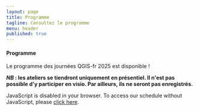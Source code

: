 ```yaml
---
layout: page
title: Programme
tagline: Consultez le programme
menu: header
published: true
---
```

<!--
<span style="font-size:larger;">
Votez le programme des journées QGIS 2025 ! 📢
</span>

Après le succès de l'appel à propositions, participez maintenant au choix du programme des prochaines journées QGIS à Avignon !

👉 Le principe est simple : votez pour les sujets qui vous intéressent le plus jusqu'au 16 février.

📧 Comment ça marche ?

- Vous aurez besoin d'une adresse mail pour voter (celle-ci ne sera pas conservée)
- Par mesure d'équité l'ordre d'affichage des propositions varie d'une URL à l'autre
- Les réponses sont automatiquement envoyées, mais elles peuvent être modifiées tant que la consultation est ouverte !

Le comité de programme compte sur vous 😉

<https://talks.osgeo.org/qgis-french-users-days-2025/p/voting/signup/>
-->

<!---
Comme chaque année, c'est vous qui faites le programme!

Nous attendons avec impatience vos propositions d'interventions pour :

* un atelier pour le mardi 10 juin. D'une durée de 3h, les ateliers sont l'occasion de présenter un module de QGIS, un plugin, un élément de l'écosystème de QGIS (base de données, outil web, en mobilité avec smartphone,...) et de faire manipuler les participants qui viennent généralement avec leur ordinateur. Ils peuvent être adressés à tout type de public (débutant, utilisateur occasionnel, utilisateur confirmé, administrateur, développeur)

* une conférence pour le mercredi 11 juin. D'une durée de 15 min + 10 min de questions/réponses, il s'agit alors d'exposer vos travaux, vos réalisations, vos développements devant un public varié.

Notez que ces conférences seront enregistrées et mises à disposition sur la [chaine YouTube du Groupe utilisateur QGIS-FR](https://www.youtube.com/@qgisfr8230/playlists). Les supports de présentation seront également accessibles sur la page *archives* de ce site.

Nous souhaiterions cette année mettre en avant l'utilisation de QGIS dans le monde de la culture, en résonnance avec "Avignon, terre de culture 2025" : n'hésitez pas à venir échanger sur vos travaux dans ce domaine! Les autres domaines pourront bien sûr être abordés, n'hésitez pas non plus à nous proposer tout autre sujet.

[*Vous pouvez faire vos propositions jusqu'au 19 Janvier 2025*](https://talks.osgeo.org/qgis-french-users-days-2025/submit/SgEYy6/info/) .

Nous comptons sur vous pour permettre aux prochaines rencontres QGIS d'être riches et d'aborder des sujets variés !
--->
<!---
#### Inscription

Les inscriptions sont ouvertes [ici](/z25_inscription.html).

--->
#### Programme

Le programme des journées QGIS-fr 2025 est disponible !

**_NB_ : les ateliers se tiendront uniquement en présentiel. Il n'est pas possible d'y participer en visio. Par ailleurs, ils ne seront pas enregistrés.**

<!-- <div style="overflow-x: auto;white-space: nowrap;"> -->
<pretalx-schedule event-url="https://talks.osgeo.org/qgis-french-users-days-2025/" locale="fr" format="grid" style="--pretalx-clr-primary: #3aa57c;max-width: 100%;"></pretalx-schedule>
<noscript>
   <div class="pretalx-widget">
        <div class="pretalx-widget-info-message">
            JavaScript is disabled in your browser. To access our schedule without JavaScript,
            please <a target="_blank" href="https://talks.osgeo.org/qgis-french-users-days-2025/schedule/">click here</a>.
        </div>
    </div>
</noscript>
<!-- </div> -->
